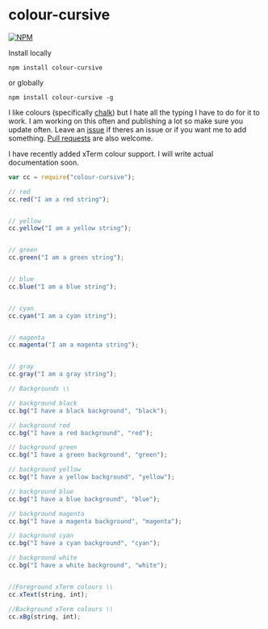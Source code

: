 # colour-cursive

[![NPM](https://nodei.co/npm/colour-cursive.png?downloads=true)](https://nodei.co/npm/colour-cursive/)

Install locally
```
npm install colour-cursive
```
or globally
```
npm install colour-cursive -g
```

I like colours (specifically [chalk](https://www.npmjs.com/package/chalk)) but I hate all the typing I have to do for it to work. I am working on this often and publishing a lot so make sure you update often. Leave an [issue](https://github.com/obrien66/colour-cursive/issues) if theres an issue or if you want me to add something. [Pull requests](https://github.com/obrien66/colour-cursive/pulls) are also welcome.

I have recently added xTerm colour support. I will write actual documentation soon.

```js
var cc = require("colour-cursive");

// red
cc.red("I am a red string");


// yellow
cc.yellow("I am a yellow string");


// green
cc.green("I am a green string");


// blue
cc.blue("I am a blue string");


// cyan
cc.cyan("I am a cyan string");


// magenta
cc.magenta("I am a magenta string");


// gray
cc.gray("I am a gray string");

// Backgrounds \\

// background black
cc.bg("I have a black background", "black");

// background red
cc.bg("I have a red background", "red");

// background green
cc.bg("I have a green background", "green");

// background yellow
cc.bg("I have a yellow background", "yellow");

// background blue
cc.bg("I have a blue background", "blue");

// background magenta
cc.bg("I have a magenta background", "magenta");

// background cyan
cc.bg("I have a cyan background", "cyan");

// background white
cc.bg("I have a white background", "white");


//Foreground xTerm colours \\
cc.xText(string, int);

//Background xTerm colours \\
cc.xBg(string, int);


```

